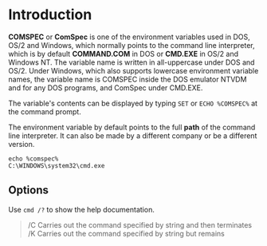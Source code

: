 # Introduction
**COMSPEC** or **ComSpec** is one of the environment variables used in DOS, OS/2 and Windows, which normally points to the command line interpreter, which is by default **COMMAND.COM** in DOS or **CMD.EXE** in OS/2 and Windows NT. The variable name is written in all-uppercase under DOS and OS/2. Under Windows, which also supports lowercase environment variable names, the variable name is COMSPEC inside the DOS emulator NTVDM and for any DOS programs, and ComSpec under CMD.EXE.

The variable's contents can be displayed by typing `SET` or `ECHO %COMSPEC%` at the command prompt.

The environment variable by default points to the full **path** of the command line interpreter. It can also be made by a different company or be a different version.

```
echo %comspec%
C:\WINDOWS\system32\cmd.exe
```


## Options
Use `cmd /?` to show the help documentation. 

> /C      Carries out the command specified by string and then terminates
> /K      Carries out the command specified by string but remains
